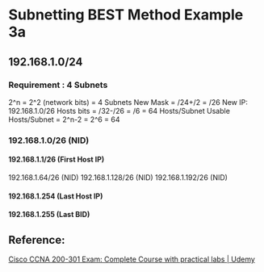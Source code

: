 # Subnetting BEST Method Example 3a

## 192.168.1.0/24

### Requirement : 4 Subnets

2^n = 2^2 \(network bits\) = 4 Subnets New Mask = /24+/2 = /26 New IP: 192.168.1.0/26 Hosts bits = /32-/26 = /6 = 64 Hosts/Subnet Usable Hosts/Subnet = 2^n-2 = 2^6 = 64

### 192.168.1.0/26 \(NID\)

#### 192.168.1.1/26 \(First Host IP\)

192.168.1.64/26 \(NID\) 192.168.1.128/26 \(NID\) 192.168.1.192/26 \(NID\)

#### 192.168.1.254 \(Last Host IP\)

#### 192.168.1.255 \(Last BID\)

## Reference:

[Cisco CCNA 200-301 Exam: Complete Course with practical labs \| Udemy](https://www.udemy.com/course/cisco-ccent-icnd1-100-105-complete-course-sims-and-gns3/learn/lecture/18258608#overview)

